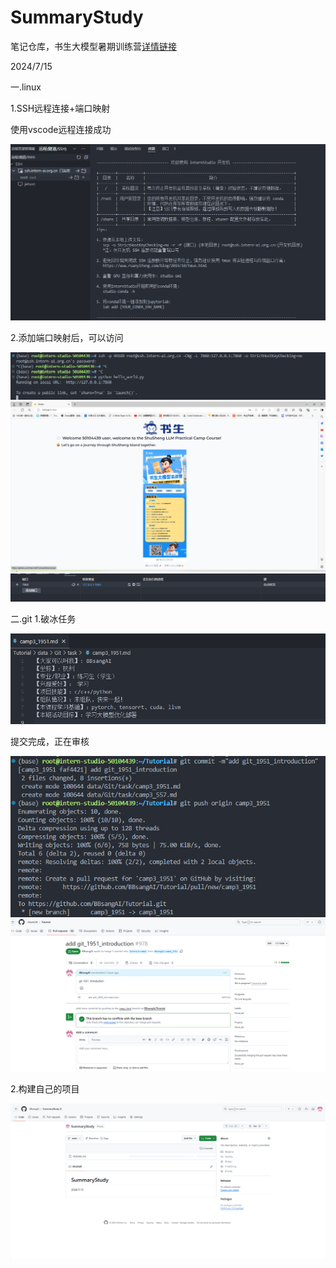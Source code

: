 # SummaryStudy
笔记仓库，书生大模型暑期训练营[详情链接](https://github.com/InternLM/Tutorial)

2024/7/15

一.linux

1.SSH远程连接+端口映射

使用vscode远程连接成功

![alt text](image-2.png)

2.添加端口映射后，可以访问

![alt text](image-7.png)
![alt text](image-4.png)
![alt text](image-3.png)

二.git
1.破冰任务

![alt text](image-1.png)

提交完成，正在审核

![alt text](image.png)
![alt text](image-5.png)

2.构建自己的项目

![alt text](image-6.png)

